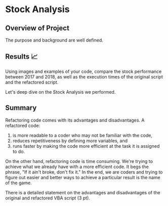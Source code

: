 # Stock Analysis

## Overview of Project
The purpose and background are well defined.

## Results :chart_with_upwards_trend:
Using images and examples of your code, compare the stock performance between 2017 and 2018, as well as the execution times of the original script and the refactored script.

Let's deep dive on the Stock Analysis we performed. 

## Summary 

Refactoring code comes with its advantages and disadvantages. A refactored code:
1. is more readable to a coder who may not be familiar with the code, 
2. reduces repetitiveness by defining more variables, and 
3. runs faster by making the code more efficient at the task it is assigned to do. 

On the other hand, refactoring code is time consuming. We're trying to achieve what we already have with a more efficient code. It begs the phrase, "If it ain't broke, don't fix it." In the end, we are coders and trying to figure out easier and better ways to achieve a particular result is the name of the game.

There is a detailed statement on the advantages and disadvantages of the original and refactored VBA script (3 pt).

